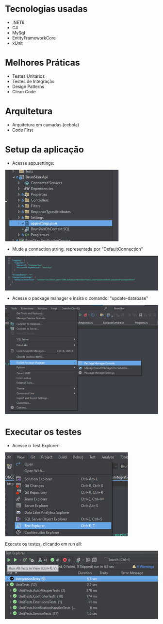 # Tecnologias usadas
- .NET6
- C#
- MySql
- EntityFrameworkCore
- xUnit

# Melhores Práticas
- Testes Unitários
- Testes de Integração
- Design Patterns
- Clean Code

# Arquitetura
- Arquitetura em camadas (cebola)
- Code First

# Setup da aplicação

- Acesse app.settings:

![alt text](https://github.com/joaosouzaaa/BrunSkerTesteTecnico/blob/master/ImagesForGit/appsettingslocal.png)

- Mude a connection string, representada por "DefaultConnection"

![alt text](https://github.com/joaosouzaaa/BrunSkerTesteTecnico/blob/master/ImagesForGit/appsettings.png)

- Acesse o package manager e insira o comando:
"update-database"

![alt text](https://github.com/joaosouzaaa/BrunSkerTesteTecnico/blob/master/ImagesForGit/where%20to%20access.png)

# Executar os testes

- Acesse o Test Explorer:

![alt text](https://github.com/joaosouzaaa/BrunSkerTesteTecnico/blob/master/ImagesForGit/where%20to%20access%20tests.png)

Execute os testes, clicando em run all:

![alt text](https://github.com/joaosouzaaa/BrunSkerTesteTecnico/blob/master/ImagesForGit/run%20all%20tests.png)

